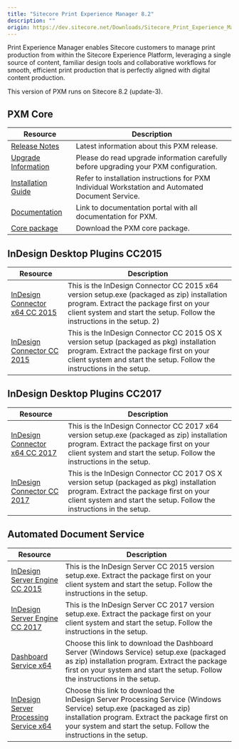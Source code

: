 ```yaml
---
title: "Sitecore Print Experience Manager 8.2"
description: ""
origin: https://dev.sitecore.net/Downloads/Sitecore_Print_Experience_Manager/82/Sitecore_Print_Experience_Manager_82.aspx
---
```


Print Experience Manager enables Sitecore customers to manage print production from within the Sitecore Experience Platform, leveraging a single source of content, familiar design tools and collaborative workflows for smooth, efficient print production that is perfectly aligned with digital content production.

  <Alert variant='warning' mb={4}>
    <AlertIcon />
    This version of PXM runs on Sitecore 8.2 (update-3).
  </Alert>
  

## PXM Core

 | Resource | Description |
 | --- | --- |
 | [Release Notes](/downloads/Sitecore_Print_Experience_Manager/82/Sitecore_Print_Experience_Manager_82/Release_Notes) | Latest information about this PXM release. |
 | [Upgrade Information](/downloads/Sitecore_Print_Experience_Manager/82/Sitecore_Print_Experience_Manager_82/Upgrade_information) | Please do read upgrade information carefully before upgrading your PXM configuration. |
 | [Installation Guide](https://scdp.blob.core.windows.net/downloads/Sitecore%20Print%20Experience%20Manager/82/Sitecore%20Print%20Experience%20Manager%208.2/Secure/PXM%20Server_Installation%20_Guide_SC82.pdf) | Refer to installation instructions for PXM Individual Workstation and Automated Document Service. |
 | [Documentation](https://doc.sitecore.net/products/print%20experience%20manager) | Link to documentation portal with all documentation for PXM. |
 | [Core package](https://scdp.blob.core.windows.net/downloads/Sitecore%20Print%20Experience%20Manager/82/Sitecore%20Print%20Experience%20Manager%208.2/Secure/Sitecore%20Print%20Experience%20Manager%208.2%20rev.%20170509.zip) | Download the PXM core package. |

## InDesign Desktop Plugins CC2015

 | Resource | Description |
 | --- | --- |
 | [InDesign Connector x64 CC 2015](https://scdp.blob.core.windows.net/downloads/Sitecore%20Print%20Experience%20Manager/82/Sitecore%20Print%20Experience%20Manager%208.2/Secure/IDConnectorSetup_x64%20CC2015%208.2%20rev.%20170509.msi) | This is the InDesign Connector CC 2015 x64 version setup.exe (packaged as zip) installation program. Extract the package first on your client system and start the setup. Follow the instructions in the setup. 2) |
 | [InDesign Connector CC 2015](https://scdp.blob.core.windows.net/downloads/Sitecore%20Print%20Experience%20Manager/82/Sitecore%20Print%20Experience%20Manager%208.2/Secure/IDConnectorSetup%20CC%202015%208.2%20rev.%20170509.pkg) | This is the InDesign Connector CC 2015 OS X version setup (packaged as pkg) installation program. Extract the package first on your client system and start the setup. Follow the instructions in the setup. |

## InDesign Desktop Plugins CC2017

 | Resource | Description |
 | --- | --- |
 | [InDesign Connector x64 CC 2017](https://scdp.blob.core.windows.net/downloads/Sitecore%20Print%20Experience%20Manager/82/Sitecore%20Print%20Experience%20Manager%208.2/Secure/IDConnectorSetup_x64%20CC2017%208.2%20rev.%20170509.msi) | This is the InDesign Connector CC 2017 x64 version setup.exe (packaged as zip) installation program. Extract the package first on your client system and start the setup. Follow the instructions in the setup. |
 | [InDesign Connector CC 2017](https://scdp.blob.core.windows.net/downloads/Sitecore%20Print%20Experience%20Manager/82/Sitecore%20Print%20Experience%20Manager%208.2/Secure/IDConnectorSetup%20CC%202017%208.2%20rev.%20170509.pkg) | This is the InDesign Connector CC 2017 OS X version setup (packaged as pkg) installation program. Extract the package first on your client system and start the setup. Follow the instructions in the setup. |

## Automated Document Service

 | Resource | Description |
 | --- | --- |
 | [InDesign Server Engine CC 2015](https://scdp.blob.core.windows.net/downloads/Sitecore%20Print%20Experience%20Manager/82/Sitecore%20Print%20Experience%20Manager%208.2/Secure/IDSEngineSetup_x64%20CC2015%208.2%20rev.%20170509.msi) | This is the InDesign Server CC 2015 version setup.exe. Extract the package first on your client system and start the setup. Follow the instructions in the setup. |
 | [InDesign Server Engine CC 2017](https://scdp.blob.core.windows.net/downloads/Sitecore%20Print%20Experience%20Manager/82/Sitecore%20Print%20Experience%20Manager%208.2/Secure/IDSEngineSetup_x64%20CC2017%208.2%20rev.%20170509.msi) | This is the InDesign Server CC 2017 version setup.exe. Extract the package first on your client system and start the setup. Follow the instructions in the setup. |
 | [Dashboard Service x64](https://scdp.blob.core.windows.net/downloads/Sitecore%20Print%20Experience%20Manager/82/Sitecore%20Print%20Experience%20Manager%208.2/Secure/PrintStudioDashboardServerSetup_x64%208.2%20rev.%20170509.msi) | Choose this link to download the Dashboard Server (Windows Service) setup.exe (packaged as zip) installation program. Extract the package first on your system and start the setup. Follow the instructions in the setup. |
 | [InDesign Server Processing Service x64](https://scdp.blob.core.windows.net/downloads/Sitecore%20Print%20Experience%20Manager/82/Sitecore%20Print%20Experience%20Manager%208.2/Secure/PrintStudioInDesignServiceSetup_x64%208.2%20rev.%20170509.msi) | Choose this link to download the InDesign Server Processing Service (Windows Service) setup.exe (packaged as zip) installation program. Extract the package first on your system and start the setup. Follow the instructions in the setup. |